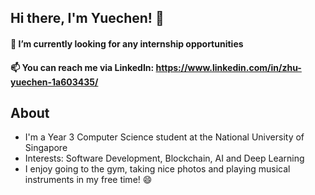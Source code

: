 ## Hi there, I'm Yuechen! 👋
#### 🔭 I’m currently looking for any internship opportunities
#### 📫 You can reach me via LinkedIn: https://www.linkedin.com/in/zhu-yuechen-1a603435/

## About
- I'm a Year 3 Computer Science student at the National University of Singapore
- Interests: Software Development, Blockchain, AI and Deep Learning
- I enjoy going to the gym, taking nice photos and playing musical instruments in my free time! 😄

<!---[![Top Langs](https://github-readme-stats.vercel.app/api/top-langs/?username=yuechen2001&layout=compact)](https://github.com/anuraghazra/github-readme-stats)-->


<!--
**yuechen2001/yuechen2001** is a ✨ _special_ ✨ repository because its `README.md` (this file) appears on your GitHub profile.

Here are some ideas to get you started:

- 🔭 I’m currently working on ...
- 🌱 I’m currently learning ...
- 👯 I’m looking to collaborate on ...
- 🤔 I’m looking for help with ...
- 💬 Ask me about ...
- 📫 How to reach me: ...
- 😄 Pronouns: ...
- ⚡ Fun fact: ...
-->
